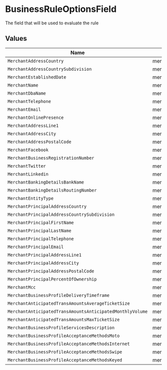 # BusinessRuleOptionsField

The field that will be used to evaluate the rule


## Values

| Name                                                      | Value                                                     |
| --------------------------------------------------------- | --------------------------------------------------------- |
| `MerchantAddressCountry`                                  | merchant.address.country                                  |
| `MerchantAddressCountrySubdivision`                       | merchant.address.countrySubdivision                       |
| `MerchantEstablishedDate`                                 | merchant.establishedDate                                  |
| `MerchantName`                                            | merchant.name                                             |
| `MerchantDbaName`                                         | merchant.dbaName                                          |
| `MerchantTelephone`                                       | merchant.telephone                                        |
| `MerchantEmail`                                           | merchant.email                                            |
| `MerchantOnlinePresence`                                  | merchant.onlinePresence                                   |
| `MerchantAddressLine1`                                    | merchant.address.line1                                    |
| `MerchantAddressCity`                                     | merchant.address.city                                     |
| `MerchantAddressPostalCode`                               | merchant.address.postalCode                               |
| `MerchantFacebook`                                        | merchant.facebook                                         |
| `MerchantBusinessRegistrationNumber`                      | merchant.businessRegistrationNumber                       |
| `MerchantTwitter`                                         | merchant.twitter                                          |
| `MerchantLinkedin`                                        | merchant.linkedin                                         |
| `MerchantBankingDetailsBankName`                          | merchant.bankingDetails.bankName                          |
| `MerchantBankingDetailsRoutingNumber`                     | merchant.bankingDetails.routingNumber                     |
| `MerchantEntityType`                                      | merchant.entityType                                       |
| `MerchantPrincipalAddressCountry`                         | merchant.principal.address.country                        |
| `MerchantPrincipalAddressCountrySubdivision`              | merchant.principal.address.countrySubdivision             |
| `MerchantPrincipalFirstName`                              | merchant.principal.firstName                              |
| `MerchantPrincipalLastName`                               | merchant.principal.lastName                               |
| `MerchantPrincipalTelephone`                              | merchant.principal.telephone                              |
| `MerchantPrincipalEmail`                                  | merchant.principal.email                                  |
| `MerchantPrincipalAddressLine1`                           | merchant.principal.address.line1                          |
| `MerchantPrincipalAddressCity`                            | merchant.principal.address.city                           |
| `MerchantPrincipalAddressPostalCode`                      | merchant.principal.address.postalCode                     |
| `MerchantPrincipalPercentOfOwnership`                     | merchant.principal.percentOfOwnership                     |
| `MerchantMcc`                                             | merchant.mcc                                              |
| `MerchantBusinessProfileDeliveryTimeframe`                | merchant.businessProfile.deliveryTimeframe                |
| `MerchantAnticipatedTransAmountsAverageTicketSize`        | merchant.anticipatedTransAmounts.averageTicketSize        |
| `MerchantAnticipatedTransAmountsAnticipatedMonthlyVolume` | merchant.anticipatedTransAmounts.anticipatedMonthlyVolume |
| `MerchantAnticipatedTransAmountsMaxTicketSize`            | merchant.anticipatedTransAmounts.maxTicketSize            |
| `MerchantBusinessProfileServicesDescription`              | merchant.businessProfile.servicesDescription              |
| `MerchantBusinessProfileAcceptanceMethodsMoto`            | merchant.businessProfile.acceptanceMethods.moto           |
| `MerchantBusinessProfileAcceptanceMethodsInternet`        | merchant.businessProfile.acceptanceMethods.internet       |
| `MerchantBusinessProfileAcceptanceMethodsSwipe`           | merchant.businessProfile.acceptanceMethods.swipe          |
| `MerchantBusinessProfileAcceptanceMethodsKeyed`           | merchant.businessProfile.acceptanceMethods.keyed          |